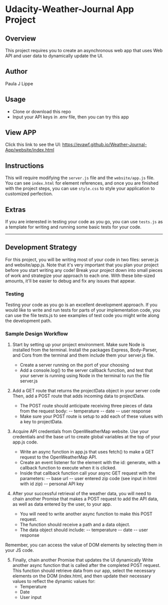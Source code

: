 # Udacity-Weather-Journal App Project

## Overview
This project requires you to create an asynchronous web app that uses Web API and user data to dynamically update the UI. 

## Author
Paula J Lippe

## Usage
- Clone or download this repo 
- Input your API keys in .env file, then you can try this app 

## View APP
Click this link to see the UI:
https://evawf.github.io/Weather-Journal-App/website/index.html


## Instructions
This will require modifying the `server.js` file and the `website/app.js` file. You can see `index.html` for element references, and once you are finished with the project steps, you can use `style.css` to style your application to customized perfection.

## Extras
If you are interested in testing your code as you go, you can use `tests.js` as a template for writing and running some basic tests for your code.

______________________

## Development Strategy
For this project, you will be writing most of your code in two files: server.js and website/app.js. Note that it's very important that you plan your project before you start writing any code! Break your project down into small pieces of work and strategize your approach to each one. With these bite-sized amounts, it'll be easier to debug and fix any issues that appear.

### Testing
Testing your code as you go is an excellent development approach. If you would like to write and run tests for parts of your implementation code, you can use the file tests.js to see examples of test code you might write along the development path.

### Sample Design Workflow

1. Start by setting up your project environment. Make sure Node is installed from the terminal. Install the packages Express, Body-Parser, and Cors from the terminal and them include them your server.js file.
    - Create a server running on the port of your choosing
    - Add a console.log() to the server callback function, and test that your server is running using Node in the terminal to run the file server.js

2. Add a GET route that returns the projectData object in your server code Then, add a POST route that adds incoming data to projectData.
    - The POST route should anticipate receiving three pieces of data from the request body:
        -- temperature
        -- date
        -- user response
    - Make sure your POST route is setup to add each of these values with a key to projectData.

3. Acquire API credentials from OpenWeatherMap website. Use your credentials and the base url to create global variables at the top of your app.js code.
    - Write an async function in app.js that uses fetch() to make a GET request to the OpenWeatherMap API.
    - Create an event listener for the element with the id: generate, with a callback function to execute when it is clicked.
    - Inside that callback function call your async GET request with the parameters:
        -- base url
        -- user entered zip code (see input in html with id zip)
        -- personal API key

4. After your successful retrieval of the weather data, you will need to chain another Promise that makes a POST request to add the API data, as well as data entered by the user, to your app.
    - You will need to write another async function to make this POST request.
    - The function should receive a path and a data object.
    - The data object should include:
        -- temperature
        -- date
        -- user response

Remember, you can access the value of DOM elements by selecting them in your JS code.

5. Finally, chain another Promise that updates the UI dynamically Write another async function that is called after the completed POST request. This function should retrieve data from our app, select the necessary elements on the DOM (index.html, and then update their necessary values to reflect the dynamic values for:
    - Temperature
    - Date
    - User input